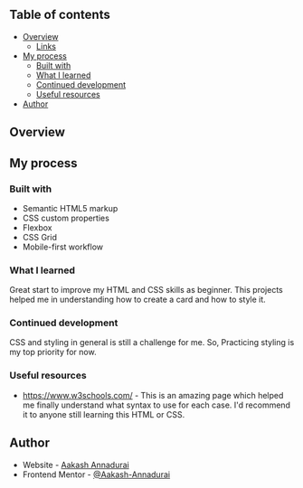 ## Table of contents

- [Overview](#overview)
  - [Links](#links)
- [My process](#my-process)
  - [Built with](#built-with)
  - [What I learned](#what-i-learned)
  - [Continued development](#continued-development)
  - [Useful resources](#useful-resources)
- [Author](#author)


## Overview


## My process

### Built with

- Semantic HTML5 markup
- CSS custom properties
- Flexbox
- CSS Grid
- Mobile-first workflow



### What I learned

Great start to improve my HTML and CSS skills as beginner. This projects helped me in understanding how to create a card and how to style it.


### Continued development

CSS and styling in general is still a challenge for me. So, Practicing styling is my top priority for now.


### Useful resources

- https://www.w3schools.com/ - This is an amazing page which helped me finally understand what syntax to use for each case. I'd recommend it to anyone still learning this HTML or CSS.


## Author

- Website - [Aakash Annadurai](https://github.com/Aakash-Annadurai)
- Frontend Mentor - [@Aakash-Annadurai](https://www.frontendmentor.io/profile/Aakash-Annadurai)



